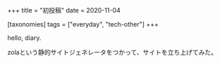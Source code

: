 +++
title = "初投稿"
date = 2020-11-04

[taxonomies]
tags = ["everyday", "tech-other"]
+++

hello, diary.

zolaという静的サイトジェネレータをつかって、サイトを立ち上げてみた。

<!-- more -->

